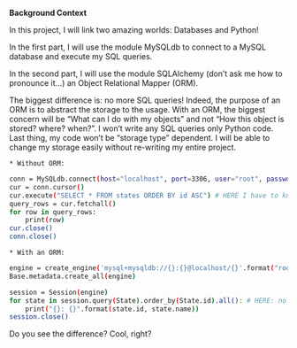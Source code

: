 **Background Context**

In this project, I will link two amazing worlds: Databases and Python!

In the first part, I will use the module MySQLdb to connect to a MySQL database and execute my SQL queries.

In the second part, I will use the module SQLAlchemy (don’t ask me how to pronounce it…) an Object Relational Mapper (ORM).

The biggest difference is: no more SQL queries! Indeed, the purpose of an ORM is to abstract the storage to the usage. With an ORM, the biggest concern will be “What can I do with my objects” and not “How this object is stored? where? when?”. I won’t write any SQL queries only Python code. Last thing, my code won’t be “storage type” dependent. I will be able to change my storage easily without re-writing my entire project.

	* Without ORM:
```bash
conn = MySQLdb.connect(host="localhost", port=3306, user="root", passwd="root", db="my_db", charset="utf8")
cur = conn.cursor()
cur.execute("SELECT * FROM states ORDER BY id ASC") # HERE I have to know SQL to grab all states in my database
query_rows = cur.fetchall()
for row in query_rows:
    print(row)
cur.close()
conn.close()
```
	* With an ORM:
```bash
engine = create_engine('mysql+mysqldb://{}:{}@localhost/{}'.format("root", "root", "my_db"), pool_pre_ping=True)
Base.metadata.create_all(engine)

session = Session(engine)
for state in session.query(State).order_by(State.id).all(): # HERE: no SQL query, only objects!
    print("{}: {}".format(state.id, state.name))
session.close()
```

Do you see the difference? Cool, right?
